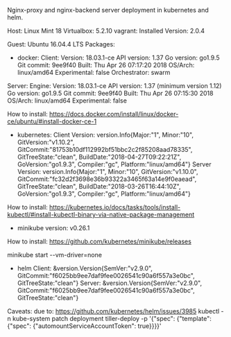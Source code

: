 Nginx-proxy and nginx-backend server deployment in kubernetes and helm.

Host: Linux Mint 18
Virtualbox: 5.2.10
vagrant: Installed Version: 2.0.4

Guest: Ubuntu 16.04.4 LTS
Packages:
- docker:
Client:
 Version:      18.03.1-ce
 API version:  1.37
 Go version:   go1.9.5
 Git commit:   9ee9f40
 Built:        Thu Apr 26 07:17:20 2018
 OS/Arch:      linux/amd64
 Experimental: false
 Orchestrator: swarm

Server:
 Engine:
  Version:      18.03.1-ce
  API version:  1.37 (minimum version 1.12)
  Go version:   go1.9.5
  Git commit:   9ee9f40
  Built:        Thu Apr 26 07:15:30 2018
  OS/Arch:      linux/amd64
  Experimental: false

How to install: https://docs.docker.com/install/linux/docker-ce/ubuntu/#install-docker-ce-1

- kubernetes: 
Client Version: version.Info{Major:"1", Minor:"10", GitVersion:"v1.10.2", GitCommit:"81753b10df112992bf51bbc2c2f85208aad78335", GitTreeState:"clean", BuildDate:"2018-04-27T09:22:21Z", GoVersion:"go1.9.3", Compiler:"gc", Platform:"linux/amd64"}
Server Version: version.Info{Major:"1", Minor:"10", GitVersion:"v1.10.0", GitCommit:"fc32d2f3698e36b93322a3465f63a14e9f0eaead", GitTreeState:"clean", BuildDate:"2018-03-26T16:44:10Z", GoVersion:"go1.9.3", Compiler:"gc", Platform:"linux/amd64"}

How to install: https://kubernetes.io/docs/tasks/tools/install-kubectl/#install-kubectl-binary-via-native-package-management

- minikube version: v0.26.1

How to install: https://github.com/kubernetes/minikube/releases

minikube start --vm-driver=none

- helm 
Client: &version.Version{SemVer:"v2.9.0", GitCommit:"f6025bb9ee7daf9fee0026541c90a6f557a3e0bc", GitTreeState:"clean"}
Server: &version.Version{SemVer:"v2.9.0", GitCommit:"f6025bb9ee7daf9fee0026541c90a6f557a3e0bc", GitTreeState:"clean"}

Caveats:
due to: https://github.com/kubernetes/helm/issues/3985
kubectl -n kube-system patch deployment tiller-deploy -p '{"spec": {"template": {"spec": {"automountServiceAccountToken": true}}}}'
